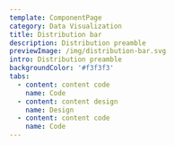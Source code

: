 ```yaml
---
template: ComponentPage
category: Data Visualization
title: Distribution bar
description: Distribution preamble
previewImage: /img/distribution-bar.svg
intro: Distribution preamble
backgroundColor: '#f3f3f3'
tabs:
  - content: content code
    name: Code
  - content: content design
    name: Design
  - content: content code
    name: Code
---
```


